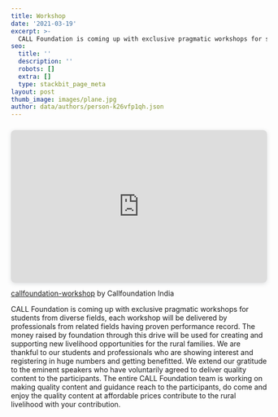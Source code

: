 ```yaml
---
title: Workshop
date: '2021-03-19'
excerpt: >-
  CALL Foundation is coming up with exclusive pragmatic workshops for students from diverse fields, each workshop will be delivered by professionals from related fields having proven performance record.
seo:
  title: ''
  description: ''
  robots: []
  extra: []
  type: stackbit_page_meta
layout: post
thumb_image: images/plane.jpg
author: data/authors/person-k26vfp1qh.json
---
```

<div style="position: relative; width: 100%; height: 0; padding-top: 50.0000%;
 padding-bottom: 48px; box-shadow: 0 2px 8px 0 rgba(63,69,81,0.16); margin-top: 1.6em; margin-bottom: 0.9em; overflow: hidden;
 border-radius: 8px; will-change: transform;">
  <iframe loading="lazy" style="position: absolute; width: 100%; height: 100%; top: 0; left: 0; border: none; padding: 0;margin: 0;"
    src="https:&#x2F;&#x2F;www.canva.com&#x2F;design&#x2F;DAFDS6WPSvg&#x2F;view?embed" allowfullscreen="allowfullscreen" allow="fullscreen">
  </iframe>
</div>
<a href="https:&#x2F;&#x2F;www.canva.com&#x2F;design&#x2F;DAFDS6WPSvg&#x2F;view?utm_content=DAFDS6WPSvg&amp;utm_campaign=designshare&amp;utm_medium=embeds&amp;utm_source=link" target="_blank" rel="noopener">callfoundation-workshop</a> by Callfoundation India

CALL Foundation is coming up with exclusive pragmatic workshops for students from diverse fields, each workshop will be delivered by professionals from related fields having proven performance record. The money raised by foundation through this drive will be used for creating and supporting new livelihood opportunities for the rural families. We are thankful to our students and professionals who are showing interest and registering in huge numbers and getting benefitted.  We extend our gratitude to the eminent speakers who have voluntarily agreed to deliver quality content to the participants. The entire CALL Foundation team is working on making quality content and guidance reach to the participants, do come and enjoy the quality content at affordable prices contribute to the rural livelihood with your contribution.
